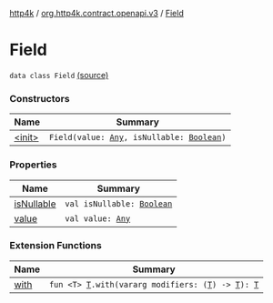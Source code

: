 [http4k](../../index.md) / [org.http4k.contract.openapi.v3](../index.md) / [Field](./index.md)

# Field

`data class Field` [(source)](https://github.com/http4k/http4k/blob/master/http4k-contract/src/main/kotlin/org/http4k/contract/openapi/v3/FieldRetrieval.kt#L45)

### Constructors

| Name | Summary |
|---|---|
| [&lt;init&gt;](-init-.md) | `Field(value: `[`Any`](https://kotlinlang.org/api/latest/jvm/stdlib/kotlin/-any/index.html)`, isNullable: `[`Boolean`](https://kotlinlang.org/api/latest/jvm/stdlib/kotlin/-boolean/index.html)`)` |

### Properties

| Name | Summary |
|---|---|
| [isNullable](is-nullable.md) | `val isNullable: `[`Boolean`](https://kotlinlang.org/api/latest/jvm/stdlib/kotlin/-boolean/index.html) |
| [value](value.md) | `val value: `[`Any`](https://kotlinlang.org/api/latest/jvm/stdlib/kotlin/-any/index.html) |

### Extension Functions

| Name | Summary |
|---|---|
| [with](../../org.http4k.core/with.md) | `fun <T> `[`T`](../../org.http4k.core/with.md#T)`.with(vararg modifiers: (`[`T`](../../org.http4k.core/with.md#T)`) -> `[`T`](../../org.http4k.core/with.md#T)`): `[`T`](../../org.http4k.core/with.md#T) |
